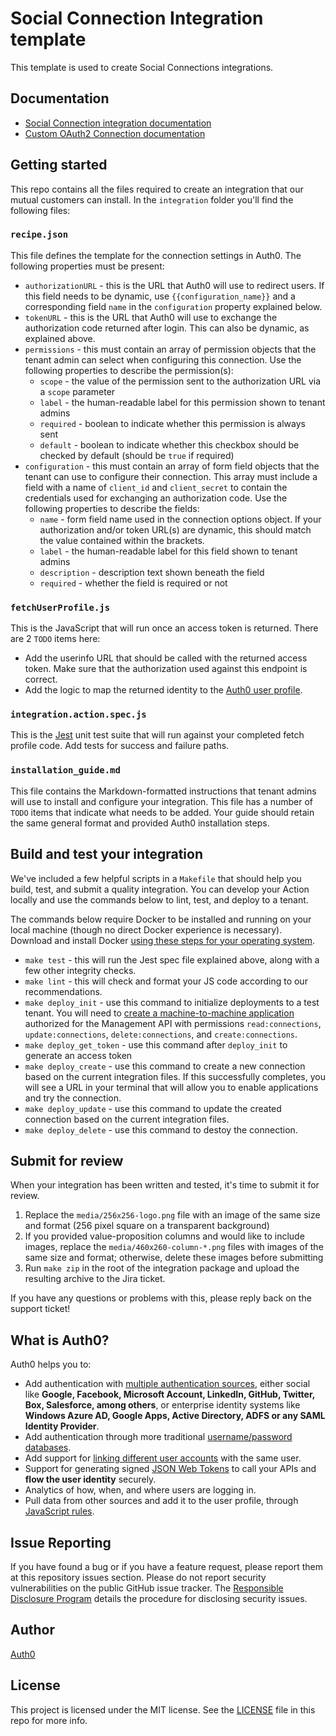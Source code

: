 # Social Connection Integration template

This template is used to create Social Connections integrations.

## Documentation

- [Social Connection integration documentation](https://auth0.com/docs/customize/integrations/marketplace-partners/social-connections-for-partners)
- [Custom OAuth2 Connection documentation](https://auth0.com/docs/authenticate/identity-providers/social-identity-providers/oauth2s)

## Getting started

This repo contains all the files required to create an integration that our mutual customers can install. In the `integration` folder you'll find the following files:

### `recipe.json`

This file defines the template for the connection settings in Auth0. The following properties must be present:

* `authorizationURL` - this is the URL that Auth0 will use to redirect users. If this field needs to be dynamic, use `{{configuration_name}}` and a corresponding field `name` in the `configuration` property explained below.
* `tokenURL` - this is the URL that Auth0 will use to exchange the authorization code returned after login. This can also be dynamic, as explained above.
* `permissions` - this must contain an array of permission objects that the tenant admin can select when configuring this connection. Use the following properties to describe the permission(s):
    * `scope` - the value of the permission sent to the authorization URL via a `scope` parameter
    * `label` - the human-readable label for this permission shown to tenant admins
    * `required` - boolean to indicate whether this permission is always sent
    * `default` - boolean to indicate whether this checkbox should be checked by default (should be `true` if required)
* `configuration` - this must contain an array of form field objects that the tenant can use to configure their connection. This array must include a field with a name of `client_id` and `client_secret` to contain the credentials used for exchanging an authorization code. Use the following properties to describe the fields:
    * `name` - form field name used in the connection options object. If your authorization and/or token URL(s) are dynamic, this should match the value contained within the brackets. 
    * `label` - the human-readable label for this field shown to tenant admins
    * `description` - description text shown beneath the field
    * `required` - whether the field is required or not

### `fetchUserProfile.js`

This is the JavaScript that will run once an access token is returned. There are 2 `TODO` items here:

* Add the userinfo URL that should be called with the returned access token. Make sure that the authorization used against this endpoint is correct. 
* Add the logic to map the returned identity to the [Auth0 user profile](https://auth0.com/docs/manage-users/user-accounts/user-profiles/user-profile-structure#user-profile-attributes).

### `integration.action.spec.js`

This is the [Jest](https://jestjs.io/docs/using-matchers) unit test suite that will run against your completed fetch profile code. Add tests for success and failure paths.

### `installation_guide.md`

This file contains the Markdown-formatted instructions that tenant admins will use to install and configure your integration. This file has a number of `TODO` items that indicate what needs to be added. Your guide should retain the same general format and provided Auth0 installation steps.

## Build and test your integration

We've included a few helpful scripts in a `Makefile` that should help you build, test, and submit a quality integration. You can develop your Action locally and use the commands below to lint, test, and deploy to a tenant.

The commands below require Docker to be installed and running on your local machine (though no direct Docker experience is necessary). Download and install Docker [using these steps for your operating system](https://docs.docker.com/get-docker/). 

* `make test` - this will run the Jest spec file explained above, along with a few other integrity checks.
* `make lint` - this will check and format your JS code according to our recommendations.
* `make deploy_init` - use this command to initialize deployments to a test tenant. You will need to [create a machine-to-machine application](https://auth0.com/docs/get-started/auth0-overview/create-applications/machine-to-machine-apps) authorized for the Management API with permissions `read:connections`, `update:connections`, `delete:connections`, and `create:connections`.
* `make deploy_get_token` - use this command after `deploy_init` to generate an access token
* `make deploy_create` - use this command to create a new connection based on the current integration files. If this successfully completes, you will see a URL in your terminal that will allow you to enable applications and try the connection.
* `make deploy_update` - use this command to update the created connection based on the current integration files.
* `make deploy_delete` - use this command to destoy the connection.

## Submit for review

When your integration has been written and tested, it's time to submit it for review.

1. Replace the `media/256x256-logo.png` file with an image of the same size and format (256 pixel square on a transparent background)
1. If you provided value-proposition columns and would like to include images, replace the `media/460x260-column-*.png` files with images of the same size and format; otherwise, delete these images before submitting
1. Run `make zip` in the root of the integration package and upload the resulting archive to the Jira ticket.

If you have any questions or problems with this, please reply back on the support ticket!

## What is Auth0?

Auth0 helps you to:

* Add authentication with [multiple authentication sources](https://auth0.com/docs/identityproviders), either social like **Google, Facebook, Microsoft Account, LinkedIn, GitHub, Twitter, Box, Salesforce, among others**, or enterprise identity systems like **Windows Azure AD, Google Apps, Active Directory, ADFS or any SAML Identity Provider**.
* Add authentication through more traditional [username/password databases](https://auth0.com/docs/connections/database/custom-db).
* Add support for [linking different user accounts](https://auth0.com/docs/link-accounts) with the same user.
* Support for generating signed [JSON Web Tokens](https://auth0.com/docs/jwt) to call your APIs and **flow the user identity** securely.
* Analytics of how, when, and where users are logging in.
* Pull data from other sources and add it to the user profile, through [JavaScript rules](https://auth0.com/docs/rules/current).

## Issue Reporting

If you have found a bug or if you have a feature request, please report them at this repository issues section. Please do not report security vulnerabilities on the public GitHub issue tracker. The [Responsible Disclosure Program](https://auth0.com/whitehat) details the procedure for disclosing security issues.

## Author

[Auth0](https://auth0.com)

## License

This project is licensed under the MIT license. See the [LICENSE](LICENSE) file in this repo for more info.


